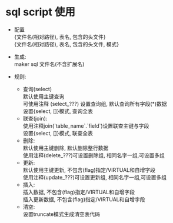 # sql script 使用

* 配置  
    {文件名(相对路径), 表名, 包含的头文件}  
    {文件名(相对路径), 表名, 包含的头文件, 模式}  

* 生成:  
    maker sql 文件名(不含扩展名)  

* 规则:  
    * 查询(select)  
        默认使用主键查询  
        可使用注释 (select_???) 设置查询组, 默认查询所有字段(*)数据  
        设置{select, []}模式, 查询全表  
    * 联查(join):  
        使用注释join(\`table_name\`.\`field\`)设置联查主键与字段  
        设置{select, []}模式, 联查全表  
    * 删除:  
        默认使用主键删除, 默认删除整行数据  
        使用注释(delete_???)可设置删除组, 相同名字一组,可设置多组  
    * 更新:  
        默认使用主键更新, 不包含(flag)指定/VIRTUAL和自增字段  
        使用注释(update_???)可设置更新组, 相同名字一组,可设置多组  
    * 插入:  
        插入数据, 不包含(flag)指定/VIRTUAL和自增字段  
        插入更新数据, 不包含(flag)指定/VIRTUAL和自增字段  
    * 清空:  
        设置truncate模式生成清空表代码  
